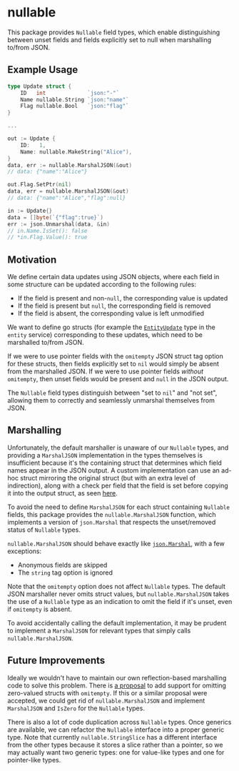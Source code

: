 # nullable

This package provides `Nullable` field types, which enable distinguishing
between unset fields and fields explicitly set to null when marshalling to/from
JSON.

## Example Usage

```go
type Update struct {
    ID   int             `json:"-"`
    Name nullable.String `json:"name"`
    Flag nullable.Bool   `json:"flag"`
}

...

out := Update {
    ID:   1,
    Name: nullable.MakeString("Alice"),
}
data, err := nullable.MarshalJSON(&out)
// data: {"name":"Alice"}

out.Flag.SetPtr(nil)
data, err = nullable.MarshalJSON(&out)
// data: {"name":"Alice","flag":null}

in := Update{}
data = []byte(`{"flag":true}`)
err := json.Unmarshal(data, &in)
// in.Name.IsSet(): false
// *in.Flag.Value(): true
```

## Motivation

We define certain data updates using JSON objects, where each field in some
structure can be updated according to the following rules:

- If the field is present and non-`null`, the corresponding value is updated
- If the field is present but `null`, the corresponding field is removed
- If the field is absent, the corresponding value is left unmodified

We want to define go structs (for example the
[`EntityUpdate`](https://github.com/nicheinc/entity/blob/9c8bb0fe92e4e77e3af339c30b29fd122c190cd3/entity.go#L70-L78)
type in the `entity` service) corresponding to these updates, which need to be
marshalled to/from JSON.

If we were to use pointer fields with the `omitempty` JSON struct tag option for
these structs, then fields explicitly set to `nil` would simply be absent from
the marshalled JSON. If we were to use pointer fields _without_ `omitempty`,
then unset fields would be present and `null` in the JSON output.

The `Nullable` field types distinguish between "set to `nil`" and "not set",
allowing them to correctly and seamlessly unmarshal themselves from JSON.

## Marshalling

Unfortunately, the default marshaller is unaware of our `Nullable` types, and
providing a `MarshalJSON` implementation in the types themselves is
insufficient because it's the containing struct that determines which field
names appear in the JSON output. A custom implementation can use an ad-hoc
struct mirroring the original struct (but with an extra level of indirection),
along with a check per field that the field is set before copying it into the
output struct, as seen
[here](https://github.com/nicheinc/entity/blob/9c8bb0fe92e4e77e3af339c30b29fd122c190cd3/entity.go#L148-L167).

To avoid the need to define `MarshalJSON` for each struct containing `Nullable`
fields, this package provides the `nullable.MarshalJSON` function, which
implements a version of `json.Marshal` that respects the unset/removed status
of `Nullable` types.

`nullable.MarshalJSON` should behave exactly like
[`json.Marshal`](https://golang.org/pkg/encoding/json/#Marshal), with a few
exceptions:

- Anonymous fields are skipped
- The `string` tag option is ignored

Note that the `omitempty` option does not affect `Nullable` types. The default
JSON marshaller never omits struct values, but `nullable.MarshalJSON` takes the
use of a `Nullable` type as an indication to omit the field if it's unset, even
if `omitempty` is absent.

To avoid accidentally calling the default implementation, it may be prudent to
implement a `MarshalJSON` for relevant types that simply calls
`nullable.MarshalJSON`.

## Future Improvements

Ideally we wouldn't have to maintain our own reflection-based marshalling code
to solve this problem. There is
[a proposal](https://github.com/nicheinc/entity/pull/120#discussion_r610908706)
to add support for omitting zero-valued structs with `omitempty`. If this or a
similar proposal were accepted, we could get rid of `nullable.MarshalJSON` and
implement `MarshalJSON` and `IsZero` for the `Nullable` types.

There is also a lot of code duplication across `Nullable` types. Once generics
are available, we can refactor the `Nullable` interface into a proper generic
type. Note that currently `nullable.StringSlice` has a different interface from
the other types because it stores a slice rather than a pointer, so we may
actually want two generic types: one for value-like types and one for
pointer-like types.
